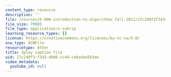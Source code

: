 ```yaml
---
content_type: resource
description: ''
file: /courses/6-006-introduction-to-algorithms-fall-2011/27c240f3f343db80cc44ce6aebe5b1ee_IFrvgSvZA0I.srt
file_size: 79985
file_type: application/x-subrip
learning_resource_types: []
license: https://creativecommons.org/licenses/by-nc-sa/4.0/
ocw_type: OCWFile
resourcetype: Other
title: 3play caption file
uid: 27c240f3-f343-db80-cc44-ce6aebe5b1ee
video_metadata:
  youtube_id: null
---
```

